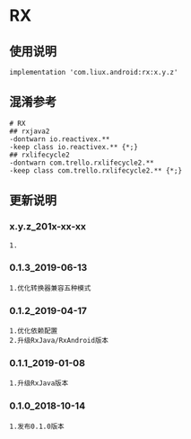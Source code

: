 ﻿RX
===

使用说明
---
```
implementation 'com.liux.android:rx:x.y.z'
```

混淆参考
---
```
# RX
## rxjava2
-dontwarn io.reactivex.**
-keep class io.reactivex.** {*;}
## rxlifecycle2
-dontwarn com.trello.rxlifecycle2.**
-keep class com.trello.rxlifecycle2.** {*;}
```

更新说明
---
### x.y.z_201x-xx-xx
    1.

### 0.1.3_2019-06-13
    1.优化转换器兼容五种模式

### 0.1.2_2019-04-17
    1.优化依赖配置
    2.升级RxJava/RxAndroid版本

### 0.1.1_2019-01-08
    1.升级RxJava版本

### 0.1.0_2018-10-14
    1.发布0.1.0版本